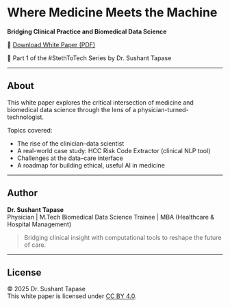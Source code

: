 # Where Medicine Meets the Machine  
**Bridging Clinical Practice and Biomedical Data Science**

📄 [Download White Paper (PDF)](https://Dr-Sushant.github.io/stethtotech_whitepaper/stethtotech_whitepaper_final.pdf)
 
🔖 Part 1 of the #StethToTech Series by Dr. Sushant Tapase

---

## About

This white paper explores the critical intersection of medicine and biomedical data science through the lens of a physician-turned-technologist.

Topics covered:
- The rise of the clinician–data scientist
- A real-world case study: HCC Risk Code Extractor (clinical NLP tool)
- Challenges at the data–care interface
- A roadmap for building ethical, useful AI in medicine

---

## Author

**Dr. Sushant Tapase**  
Physician | M.Tech Biomedical Data Science Trainee | MBA (Healthcare & Hospital Management)  
> Bridging clinical insight with computational tools to reshape the future of care.

---

## License

© 2025 Dr. Sushant Tapase  
This white paper is licensed under [CC BY 4.0](https://creativecommons.org/licenses/by/4.0/).  
